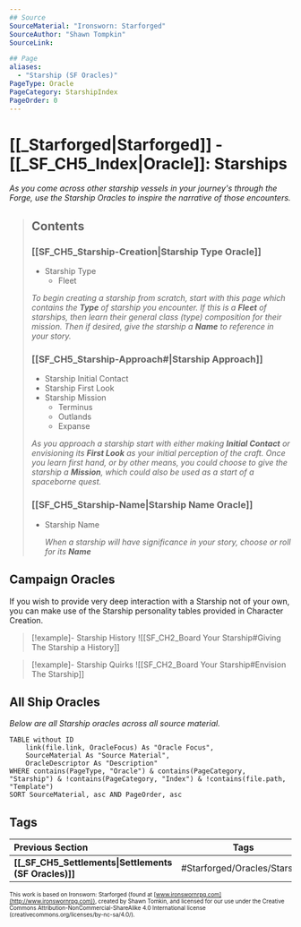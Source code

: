 ```yaml
---
## Source
SourceMaterial: "Ironsworn: Starforged"
SourceAuthor: "Shawn Tompkin"
SourceLink: 

## Page
aliases:
  - "Starship (SF Oracles)"
PageType: Oracle
PageCategory: StarshipIndex
PageOrder: 0
---
```

# [[_Starforged|Starforged]] - [[_SF_CH5_Index|Oracle]]: Starships
_As you come across other starship vessels in your journey's through the Forge, use the Starship Oracles to inspire the narrative of those encounters._

> ## Contents
> ### [[SF_CH5_Starship-Creation|Starship Type Oracle]]
> - Starship Type
> 	- Fleet
> 
> _To begin creating a starship from scratch, start with this page which contains the **Type** of starship you encounter. If this is a **Fleet** of starships, then learn their general class (type) composition for their mission. Then if desired, give the starship a **Name** to reference in your story._
> 
> ### [[SF_CH5_Starship-Approach#|Starship Approach]]
> - Starship Initial Contact
> - Starship First Look
> - Starship Mission
> 	- Terminus
> 	- Outlands
> 	- Expanse
> 
> _As you approach a starship start with either making **Initial Contact** or envisioning its **First Look** as your initial perception of the craft. Once you learn first hand, or by other means, you could choose to give the starship a **Mission**, which could also be used as a start of a spaceborne quest._
> 
> ### [[SF_CH5_Starship-Name|Starship Name Oracle]]
> - Starship Name
>   
>   _When a starship will have significance in your story, choose or roll for its **Name**_


## Campaign Oracles
If you wish to provide very deep interaction with a Starship not of your own, you can make use of the Starship personality tables provided in Character Creation.
> [!example]- Starship History
> ![[SF_CH2_Board Your Starship#Giving The Starship a History]]

> [!example]- Starship Quirks
> ![[SF_CH2_Board Your Starship#Envision The Starship]]

## All Ship Oracles
_Below are all Starship oracles across all source material._
```dataview
TABLE without ID
	link(file.link, OracleFocus) As "Oracle Focus",
	SourceMaterial As "Source Material",
	OracleDescriptor As "Description"
WHERE contains(PageType, "Oracle") & contains(PageCategory, "Starship") & !contains(PageCategory, "Index") & !contains(file.path, "Template")
SORT SourceMaterial, asc AND PageOrder, asc
```

## Tags
| Previous Section | Tags | Next Section | 
| :--- | :---: | ---: |
| **[[_SF_CH5_Settlements\|Settlements (SF Oracles)]]** | #Starforged/Oracles/Starship | **[[_SF_CH5_Characters\|Characters (SF Oracles)]]** |

<font size=-2>This work is based on Ironsworn: Starforged (found at [www.ironswornrpg.com](http://www.ironswornrpg.com)), created by Shawn Tomkin, and licensed for our use under the Creative Commons Attribution-NonCommercial-ShareAlike 4.0 International license  (creativecommons.org/licenses/by-nc-sa/4.0/).</font>